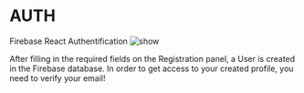 # AUTH
Firebase React Authentification
![show](https://github.com/Tantea/AUTH/assets/135765794/b68fe35a-1048-46d9-b7f2-74caa9aa683f)


After filling in the required fields on the Registration panel, a User is created in the Firebase database. 
In order to get access to your created profile, you need to verify your email!
